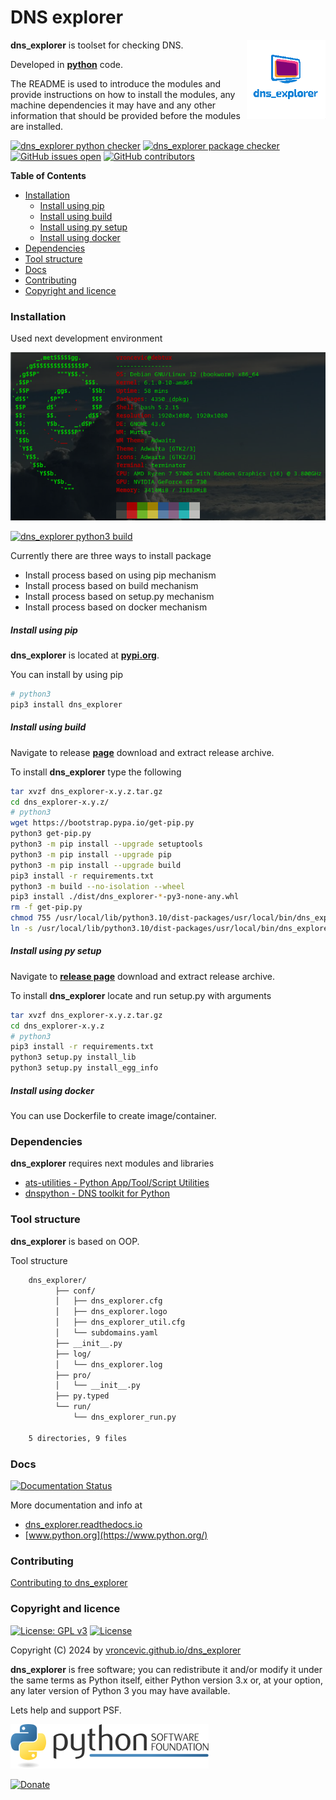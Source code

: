 # DNS explorer

<img align="right" src="https://raw.githubusercontent.com/vroncevic/dns_explorer/dev/docs/dns_explorer_logo.png" width="25%">

**dns_explorer** is toolset for checking DNS.

Developed in **[python](https://www.python.org/)** code.

The README is used to introduce the modules and provide instructions on
how to install the modules, any machine dependencies it may have and any
other information that should be provided before the modules are installed.

[![dns_explorer python checker](https://github.com/vroncevic/dns_explorer/actions/workflows/dns_explorer_python_checker.yml/badge.svg)](https://github.com/vroncevic/dns_explorer/actions/workflows/dns_explorer_python_checker.yml) [![dns_explorer package checker](https://github.com/vroncevic/dns_explorer/actions/workflows/dns_explorer_package_checker.yml/badge.svg)](https://github.com/vroncevic/dns_explorer/actions/workflows/dns_explorer_package.yml) [![GitHub issues open](https://img.shields.io/github/issues/vroncevic/dns_explorer.svg)](https://github.com/vroncevic/dns_explorer/issues) [![GitHub contributors](https://img.shields.io/github/contributors/vroncevic/dns_explorer.svg)](https://github.com/vroncevic/dns_explorer/graphs/contributors)

<!-- START doctoc generated TOC please keep comment here to allow auto update -->
<!-- DON'T EDIT THIS SECTION, INSTEAD RE-RUN doctoc TO UPDATE -->
**Table of Contents**

- [Installation](#installation)
    - [Install using pip](#install-using-pip)
    - [Install using build](#install-using-build)
    - [Install using py setup](#install-using-py-setup)
    - [Install using docker](#install-using-docker)
- [Dependencies](#dependencies)
- [Tool structure](#tool-structure)
- [Docs](#docs)
- [Contributing](#contributing)
- [Copyright and licence](#copyright-and-licence)

<!-- END doctoc generated TOC please keep comment here to allow auto update -->

### Installation

Used next development environment

![debian linux os](https://raw.githubusercontent.com/vroncevic/dns_explorer/dev/docs/debtux.png)

[![dns_explorer python3 build](https://github.com/vroncevic/dns_explorer/actions/workflows/dns_explorer_python3_build.yml/badge.svg)](https://github.com/vroncevic/dns_explorer/actions/workflows/dns_explorer_python3_build.yml)

Currently there are three ways to install package
* Install process based on using pip mechanism
* Install process based on build mechanism
* Install process based on setup.py mechanism
* Install process based on docker mechanism

##### Install using pip

**dns_explorer** is located at **[pypi.org](https://pypi.org/project/dns_explorer/)**.

You can install by using pip

```bash
# python3
pip3 install dns_explorer
```

##### Install using build

Navigate to release **[page](https://github.com/vroncevic/dns_explorer/releases/)** download and extract release archive.

To install **dns_explorer** type the following

```bash
tar xvzf dns_explorer-x.y.z.tar.gz
cd dns_explorer-x.y.z/
# python3
wget https://bootstrap.pypa.io/get-pip.py
python3 get-pip.py 
python3 -m pip install --upgrade setuptools
python3 -m pip install --upgrade pip
python3 -m pip install --upgrade build
pip3 install -r requirements.txt
python3 -m build --no-isolation --wheel
pip3 install ./dist/dns_explorer-*-py3-none-any.whl
rm -f get-pip.py
chmod 755 /usr/local/lib/python3.10/dist-packages/usr/local/bin/dns_explorer_run.py
ln -s /usr/local/lib/python3.10/dist-packages/usr/local/bin/dns_explorer_run.py /usr/local/bin/dns_explorer_run.py
```

##### Install using py setup

Navigate to **[release page](https://github.com/vroncevic/dns_explorer/releases)** download and extract release archive.

To install **dns_explorer** locate and run setup.py with arguments

```bash
tar xvzf dns_explorer-x.y.z.tar.gz
cd dns_explorer-x.y.z
# python3
pip3 install -r requirements.txt
python3 setup.py install_lib
python3 setup.py install_egg_info
```

##### Install using docker

You can use Dockerfile to create image/container.

### Dependencies

**dns_explorer** requires next modules and libraries

* [ats-utilities - Python App/Tool/Script Utilities](https://pypi.org/project/ats-utilities/)
* [dnspython - DNS toolkit for Python](https://pypi.org/project/dnspython/)

### Tool structure

**dns_explorer** is based on OOP.

Tool structure

```bash
    dns_explorer/
          ├── conf/
          │   ├── dns_explorer.cfg
          │   ├── dns_explorer.logo
          │   ├── dns_explorer_util.cfg
          │   └── subdomains.yaml
          ├── __init__.py
          ├── log/
          │   └── dns_explorer.log
          ├── pro/
          │   └── __init__.py
          ├── py.typed
          └── run/
              └── dns_explorer_run.py
    
    5 directories, 9 files
```

### Docs

[![Documentation Status](https://readthedocs.org/projects/dns_explorer/badge/?version=latest)](https://dns-explorer.readthedocs.io/en/latest/?badge=latest)

More documentation and info at

* [dns_explorer.readthedocs.io](https://dns-explorer.readthedocs.io)
* [www.python.org](https://www.python.org/)

### Contributing

[Contributing to dns_explorer](CONTRIBUTING.md)

### Copyright and licence

[![License: GPL v3](https://img.shields.io/badge/License-GPLv3-blue.svg)](https://www.gnu.org/licenses/gpl-3.0) [![License](https://img.shields.io/badge/License-Apache%202.0-blue.svg)](https://opensource.org/licenses/Apache-2.0)

Copyright (C) 2024 by [vroncevic.github.io/dns_explorer](https://vroncevic.github.io/dns_explorer)

**dns_explorer** is free software; you can redistribute it and/or modify
it under the same terms as Python itself, either Python version 3.x or,
at your option, any later version of Python 3 you may have available.

Lets help and support PSF.

[![Python Software Foundation](https://raw.githubusercontent.com/vroncevic/dns_explorer/dev/docs/psf-logo-alpha.png)](https://www.python.org/psf/)

[![Donate](https://www.paypalobjects.com/en_US/i/btn/btn_donateCC_LG.gif)](https://www.python.org/psf/donations/)
